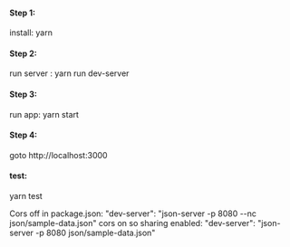 #### Step 1: 
install: yarn
#### Step 2:
run server : yarn run dev-server
#### Step 3:
run app: yarn start
#### Step 4:
goto http://localhost:3000

#### test:
yarn test


Cors off in package.json:  "dev-server": "json-server -p 8080 --nc json/sample-data.json"
cors on so sharing enabled:  "dev-server": "json-server -p 8080 json/sample-data.json"